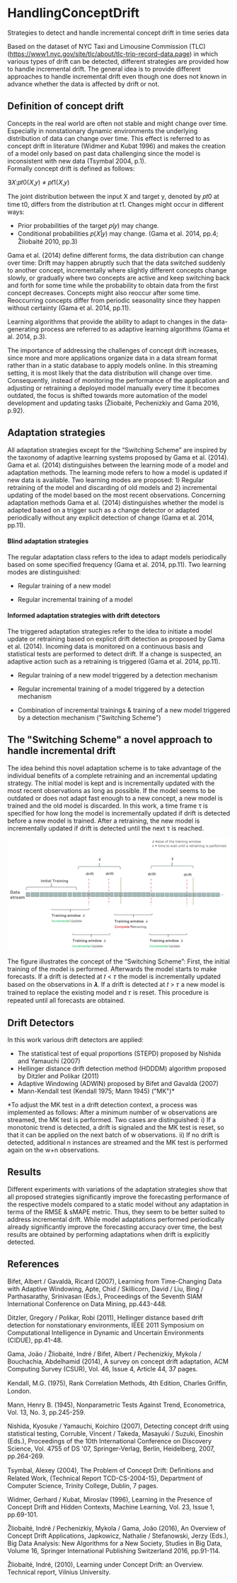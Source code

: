 # HandlingConceptDrift
Strategies to detect and handle incremental concept drift in time series data

Based on the dataset of NYC Taxi and Limousine Commission (TLC) (https://www1.nyc.gov/site/tlc/about/tlc-trip-record-data.page) in which various types of drift can be detected, different strategies are provided how to handle incremental drift. The general idea is to provide different approaches to handle incremental drift even though one does not known in advance whether the data is affected by drift or not.

## Definition of concept drift

Concepts in the real world are often not stable and might change over time. Especially in nonstationary dynamic environments the underlying distribution of data can change over time. This effect is referred to as concept drift in literature (Widmer and Kubat 1996) and makes the creation of a model only based on past data challenging since the model is inconsistent with new data (Tsymbal 2004, p.1).  
Formally concept drift is defined as follows: 

∃𝑋:𝑝𝑡0(𝑋,𝑦) ≠ 𝑝𝑡1(𝑋,𝑦) 

The joint distribution between the input X and target y, denoted by 𝑝𝑡0 at time t0, differs from the distribution at t1. Changes might occur in different ways: 
- Prior probabilities of the target 𝑝(𝑦) may change. 
- Conditional probabilities 𝑝(𝑋|𝑦) may change. 
(Gama et al. 2014, pp.4; Žliobaité 2010, pp.3)

Gama et al. (2014) define different forms, the data distribution can change over time: Drift may happen abruptly such that the data switched suddenly to another concept, incrementally where slightly different concepts change slowly, or gradually where two concepts are active and keep switching back and forth for some time while the probability to obtain data from the first concept decreases. Concepts might also reoccur after some time. Reoccurring concepts differ from periodic seasonality since they happen without certainty (Gama et al. 2014, pp.11). 

Learning algorithms that provide the ability to adapt to changes in the data-generating process are referred to as adaptive learning algorithms (Gama et al. 2014, p.3). 

The importance of addressing the challenges of concept drift increases, since more and more applications organize data in a data stream format rather than in a static database to apply models online. In this streaming setting, it is most likely that the data distribution will change over time. Consequently, instead of monitoring the performance of the application and adjusting or retraining a deployed model manually every time it becomes outdated, the focus is shifted towards more automation of the model development and updating tasks (Žliobaité, Pechenizkiy and Gama 2016, p.92). 



## Adaptation strategies 

All adaptation strategies except for the “Switching Scheme” are inspired by the taxonomy of adaptive learning systems proposed by Gama et al. (2014). Gama et al. (2014) distinguishes between the learning mode of a model and adaptation methods. The learning mode refers to how a model is updated if new data is available. Two learning modes are proposed: 1) Regular retraining of the model and discarding of old models and 2) incremental updating of the model based on the most recent observations. Concerning adaptation methods Gama et al. (2014) distinguishes whether the model is adapted based on a trigger such as a change detector or adapted periodically without any explicit detection of change (Gama et al. 2014, pp.11). 

#### Blind adaptation strategies

The regular adaptation class refers to the idea to adapt models periodically based on some specified frequency (Gama et al. 2014, pp.11).  Two learning modes are distinguished:

- Regular training of a new model

- Regular incremental training of a model

#### Informed adaptation strategies with drift detectors

The triggered adaptation strategies refer to the idea to initiate a model update or retraining based on explicit drift detection as proposed by Gama et al. (2014). Incoming data is monitored on a continuous basis and statistical tests are performed to detect drift. If a change is suspected, an adaptive action such as a retraining is triggered (Gama et al. 2014, pp.11). 

- Regular training of a new model triggered by a detection mechanism

- Regular incremental training of a model triggered by a detection mechanism

- Combination of incremental trainings & training of a new model triggered by a detection mechanism ("Switching Scheme")


## The "Switching Scheme" a novel approach to handle incremental drift
The idea behind this novel adaptation scheme is to take advantage of the individual benefits of a complete retraining and an incremental updating strategy. The initial model is kept and is incrementally updated with the most recent observations as long as possible. If the model seems to be outdated or does not adapt fast enough to a new concept, a new model is trained and the old model is discarded. 
In this work, a time frame τ is specified for how long the model is incrementally updated if drift is detected before a new model is trained. After a retraining, the new model is incrementally updated if drift is detected until the next τ is reached.

![Switching Scheme Approach](https://github.com/vincekellner/HandlingConceptDrift/blob/master/Switching%20Scheme.png)

The figure illustrates the concept of the “Switching Scheme”: First, the initial training of the model is performed. Afterwards the model starts to make forecasts. If a drift is detected at 𝑡 < 𝜏 the model is incrementally updated based on the observations in 𝝀. If a drift is detected at 𝑡 > 𝜏 a new model is trained to replace the existing model and 𝜏 is reset. This procedure is repeated until all forecasts are obtained. 


## Drift Detectors 
In this work various drift detectors are applied:

- The statistical test of equal proportions (STEPD) proposed by Nishida and Yamauchi (2007) 
- Hellinger distance drift detection method (HDDDM) algorithm proposed by Ditzler and Polikar (2011) 
- Adaptive Windowing (ADWIN) proposed by Bifet and Gavaldà (2007) 
- Mann-Kendall test (Kendall 1975; Mann 1945) ("MK")*

*To adjust the MK test in a drift detection context, a process was implemented as follows: After a minimum number of w observations are streamed, the MK test is performed. Two cases are distinguished: i) If a monotonic trend is detected, a drift is signaled and the MK test is reset, so that it can be applied on the next batch of w observations. ii) If no drift is detected, additional n instances are streamed and the MK test is performed again on the w+n observations.


## Results

Different experiments with variations of the adaptation strategies show that all proposed strategies significantly improve the forecasting performance of the respective models compared to a static model without any adaptation in terms of the RMSE & sMAPE metric. Thus, they seem to be better suited to address incremental drift. While model adaptations performed periodically already significantly improve the forecasting accuracy over time, the best results are obtained by performing adaptations when drift is explicitly detected. 

## References
Bifet, Albert / Gavaldà, Ricard (2007), Learning from Time-Changing Data with Adaptive Windowing, Apte, Chid / Skillicorn, David / Liu, Bing / Parthasarathy, Srinivasan (Eds.), Proceedings of the Seventh SIAM International Conference on Data Mining, pp.443-448. 

Ditzler, Gregory / Polikar, Robi (2011), Hellinger distance based drift detection for nonstationary environments, IEEE 2011 Symposium on Computational Intelligence in Dynamic and Uncertain Environments (CIDUE), pp.41-48.

Gama, João / Žliobaité, Indré / Bifet, Albert / Pechenizkiy, Mykola / Bouchachia, Abdelhamid (2014), A survey on concept drift adaptation, ACM Computing Survey (CSUR), Vol. 46, Issue 4, Article 44, 37 pages.

Kendall, M.G. (1975), Rank Correlation Methods, 4th Edition, Charles Grifﬁn, London.

Mann, Henry B. (1945), Nonparametric Tests Against Trend, Econometrica, Vol. 13, No. 3, pp.245-259. 

Nishida, Kyosuke / Yamauchi, Koichiro (2007), Detecting concept drift using statistical testing, Corruble, Vincent / Takeda, Masayuki / Suzuki, Einoshin (Eds.), Proceedings of the 10th International Conference on Discovery Science, Vol. 4755 of DS '07, Springer-Verlag, Berlin, Heidelberg, 2007, pp.264-269. 

Tsymbal, Alexey (2004), The Problem of Concept Drift: Deﬁnitions and Related Work, (Technical Report TCD-CS-2004-15), Department of Computer Science, Trinity College, Dublin, 7 pages.

Widmer, Gerhard / Kubat, Miroslav (1996), Learning in the Presence of Concept Drift and Hidden Contexts, Machine Learning, Vol. 23, Issue 1, pp.69-101. 

Žliobaité, Indré / Pechenizkiy, Mykola / Gama, João (2016), An Overview of Concept Drift Applications, Japkowicz, Nathalie / Stefanowski, Jerzy (Eds.), Big Data Analysis: New Algorithms for a New Society, Studies in Big Data, Volume 16, Springer International Publishing Switzerland 2016, pp.91-114. 

Žliobaité, Indré, (2010), Learning under Concept Drift: an Overview. Technical report, Vilnius University.
